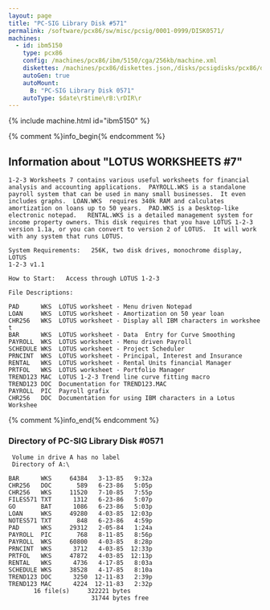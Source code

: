 ```yaml
---
layout: page
title: "PC-SIG Library Disk #571"
permalink: /software/pcx86/sw/misc/pcsig/0001-0999/DISK0571/
machines:
  - id: ibm5150
    type: pcx86
    config: /machines/pcx86/ibm/5150/cga/256kb/machine.xml
    diskettes: /machines/pcx86/diskettes.json,/disks/pcsigdisks/pcx86/diskettes.json
    autoGen: true
    autoMount:
      B: "PC-SIG Library Disk 0571"
    autoType: $date\r$time\rB:\rDIR\r
---
```


{% include machine.html id="ibm5150" %}

{% comment %}info_begin{% endcomment %}

## Information about "LOTUS WORKSHEETS #7"

    1-2-3 Worksheets 7 contains various useful worksheets for financial
    analysis and accounting applications.  PAYROLL.WKS is a standalone
    payroll system that can be used in many small businesses.  It even
    includes graphs.  LOAN.WKS  requires 340k RAM and calculates
    amortization on loans up to 50 years.  PAD.WKS is a Desktop-like
    electronic notepad.   RENTAL.WKS is a detailed management system for
    income property owners. This disk requires that you have LOTUS 1-2-3
    version 1.1a, or you can convert to version 2 of LOTUS.  It will work
    with any system that runs LOTUS.
    
    System Requirements:   256K, two disk drives, monochrome display, LOTUS
    1-2-3 v1.1
    
    How to Start:   Access through LOTUS 1-2-3
    
    File Descriptions:
    
    PAD      WKS  LOTUS worksheet - Menu driven Notepad
    LOAN     WKS  LOTUS worksheet - Amortization on 50 year loan
    CHR256   WKS  LOTUS worksheet - Display all IBM characters in workshee t
    BAR      WKS  LOTUS worksheet - Data  Entry for Curve Smoothing
    PAYROLL  WKS  LOTUS worksheet - Menu driven Payroll
    SCHEDULE WKS  LOTUS worksheet - Project Scheduler
    PRNCINT  WKS  LOTUS worksheet - Principal, Interest and Insurance
    RENTAL   WKS  LOTUS worksheet - Rental Units financial Manager
    PRTFOL   WKS  LOTUS worksheet - Portfolio Manager
    TREND123 MAC  LOTUS 1-2-3 Trend line curve fitting macro
    TREND123 DOC  Documentation for TREND123.MAC
    PAYROLL  PIC  Payroll grafix
    CHR256   DOC  Documentation for using IBM characters in a Lotus Workshee
{% comment %}info_end{% endcomment %}


### Directory of PC-SIG Library Disk #0571

     Volume in drive A has no label
     Directory of A:\

    BAR      WKS     64384   3-13-85   9:32a
    CHR256   DOC       589   6-23-86   5:05p
    CHR256   WKS     11520   7-10-85   7:55p
    FILES571 TXT      1312   6-23-86   5:07p
    GO       BAT      1086   6-23-86   5:03p
    LOAN     WKS     49280   4-03-85  12:03p
    NOTES571 TXT       848   6-23-86   4:59p
    PAD      WKS     29312   2-05-84   1:24a
    PAYROLL  PIC       768   8-11-85   8:56p
    PAYROLL  WKS     60800   4-03-85   8:28p
    PRNCINT  WKS      3712   4-03-85  12:33p
    PRTFOL   WKS     47872   4-03-85  12:13p
    RENTAL   WKS      4736   4-17-85   8:03a
    SCHEDULE WKS     38528   4-17-85   8:10a
    TREND123 DOC      3250  12-11-83   2:39p
    TREND123 MAC      4224  12-11-83   2:32p
           16 file(s)     322221 bytes
                           31744 bytes free
